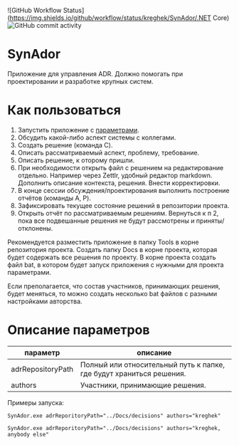 ![GitHub Workflow Status](https://img.shields.io/github/workflow/status/kreghek/SynAdor/.NET Core)
![GitHub commit activity](https://img.shields.io/github/commit-activity/m/kreghek/SynAdor)

# SynAdor
Приложение для управления ADR. Должно помогать при проектировании и разработке крупных систем.

# Как пользоваться

1. Запустить приложение с [параметрами](#описание-параметров).
2. Обсудить какой-либо аспект системы с коллегами.
3. Создать решение (команда C).
4. Описать рассматриваемый аспект, проблему, требование.
5. Описать решение, к оторому пришли.
6. При необходимости открыть файл с решением на редактирование отдельно. Например через Zettlr, удобный редактор markdown. Дополнить описание контекста, решения. Внести корректировки.
7. В конце сессии обсуждения/проектирования выполнить построение отчётов (команды A, P).
8. Зафиксировать текущее состояние решений в репозитории проекта.
9. Открыть отчёт по рассматриваемым решениям. Вернуться к п 2, пока все подвешанные решения не будут рассмотрены и приняты/отклонены.

Рекомендуется разместить приложение в папку Tools в корне репозитория проекта. Создать папку Docs в корне проекта, которая будет содержать все решения по проекту. В корне проекта создать файл bat, в котором будет запуск приложения с нужными для проекта параметрами.

Если преполагается, что состав участников, принимающих решения, будет меняться, то можно создать несколько bat файлов с разными настройками авторства.

# Описание параметров

| параметр          | описание                                                            |
|-------------------|---------------------------------------------------------------------|
| adrRepositoryPath | Полный или относительный путь к папке, где будут храниться решения. |
| authors           | Участники, принимающие решения.                                     |

Примеры запуска:

`SynAdor.exe adrReporitoryPath="../Docs/decisions" authors="kreghek"`

`SynAdor.exe adrReporitoryPath="../Docs/decisions" authors="kreghek, anybody else"`
